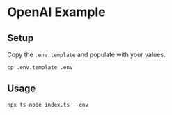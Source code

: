 # OpenAI Example

## Setup

Copy the `.env.template` and populate with your values.

```
cp .env.template .env
```

## Usage

```
npx ts-node index.ts --env
```

